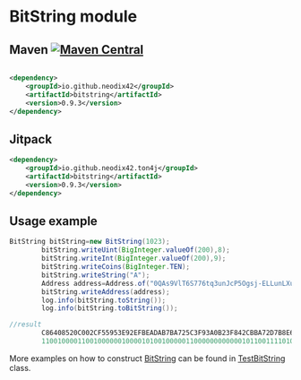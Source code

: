 # BitString module

## Maven [![Maven Central][maven-central-svg]][maven-central]

```xml

<dependency>
    <groupId>io.github.neodix42</groupId>
    <artifactId>bitstring</artifactId>
    <version>0.9.3</version>
</dependency>
```

## Jitpack

```xml
<dependency>
    <groupId>io.github.neodix42.ton4j</groupId>
    <artifactId>bitstring</artifactId>
    <version>0.9.3</version>
</dependency>
```

## Usage example

```java
BitString bitString=new BitString(1023);
        bitString.writeUint(BigInteger.valueOf(200),8);
        bitString.writeInt(BigInteger.valueOf(200),9);
        bitString.writeCoins(BigInteger.TEN);
        bitString.writeString("A");
        Address address=Address.of("0QAs9VlT6S776tq3unJcP5Ogsj-ELLunLXuOb1EKcOQi4-QO");
        bitString.writeAddress(address);
        log.info(bitString.toString());
        log.info(bitString.toBitString());

//result
        C86408520C002CF55953E92EFBEADAB7BA725C3F93A0B23F842CBBA72D7B8E6F510A70E422E3
        1100100001100100000010000101001000001100000000000010110011110101010110010101001111101001001011101111101111101010110110101011011110111010011100100101110000111111100100111010000010110010001111111000010000101100101110111010011100101101011110111000111001101111010100010000101001110000111001000010001011100011
```

More examples on how to construct [BitString](../bitstring/src/main/java/org/ton/java/bitstring/BitString.java) can be
found in [TestBitString](../bitstring/src/test/java/org/ton/java/bitstring/TestBitString.java) class.


[maven-central-svg]: https://img.shields.io/maven-central/v/io.github.neodix42/bitstring

[maven-central]: https://mvnrepository.com/artifact/io.github.neodix42/bitstring

[ton-svg]: https://img.shields.io/badge/Based%20on-TON-blue

[ton]: https://ton.org